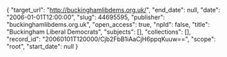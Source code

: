 {
  "target_url": "http://buckinghamlibdems.org.uk/", 
  "end_date": null, 
  "date": "2006-01-01T12:00:00", 
  "slug": 44695595, 
  "publisher": "buckinghamlibdems.org.uk", 
  "open_access": true, 
  "npld": false, 
  "title": "Buckingham Liberal Democrats", 
  "subjects": [], 
  "collections": [], 
  "record_id": "20060101T120000/Cjb2FbB1iAaCjH6ppqKuuw==", 
  "scope": "root", 
  "start_date": null
}

